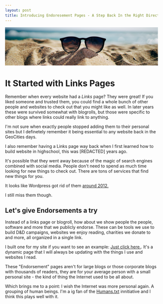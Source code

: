 ```yaml
---
layout: post
title: Introducing Endoresement Pages - A Step Back In the Right Direction
---
```


![Endorsements](/images/endorse.jpg)

# It Started with Links Pages

Remember when every website had a *Links* page? They were great! If you liked someone and trusted them, you could find a whole bunch of other people and websites to check out that you might like as well. In later years these were survived somewhat with blogrolls, but those were specific to other blogs where links could really link to anything. 

I'm not sure when exactly people stopped adding them to their personal sites but I definetely remember it being essential to any website back in the GeoCities days. 

I also remember having a Links page way back when I first learned how to build website in highschool, this was [REDACTED] years ago. 

It's possible that they went away because of the magic of search engines combined with social media. People don't need to spend as much time looking for new things to check out. There are tons of services that find new things for you.

It looks like Wordpress got rid of them [around 2012.](https://lorelle.wordpress.com/2012/09/17/blogrolls-gone-in-wordpress-how-to-save-your-links/) 

I still miss them though. 

## Let's give Endorsements a try

Instead of a links page or blogroll, how about we show people the people, software and more that we publicly endorse. These can be tools we use to build D&D campaigns, websites we enjoy reading, charities we donate to and more, all organized in a single link. 

I built one for my site if you want to see an example: [Just click here.](/endorse). It's a dynamic page that I will always be updating with the things I use and websites I read. 

These "Endorsement" pages aren't for large blogs or those corporate blogs with thousands of readers, they are for your average person with a small personal site - the kind of thing the Internet used to be all about. 

Which brings me to a point: I wish the Internet was more personal again. A grouping of human beings. I'm a ig fan of the [Humans.txt](http://humanstxt.org/) innitiative and I think this plays well with it. 

